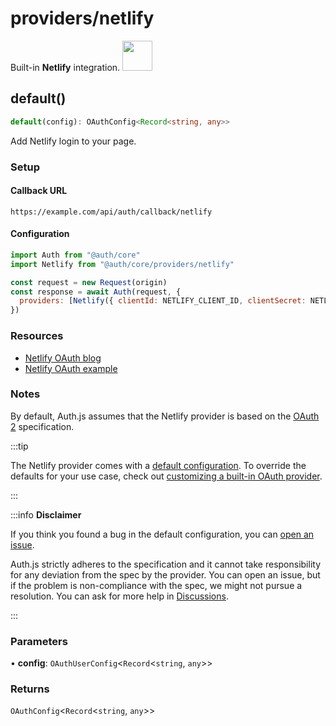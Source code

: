 # providers/netlify

<div style={{backgroundColor: "#000", display: "flex", justifyContent: "space-between", color: "#fff", padding: 16}}>
<span>Built-in <b>Netlify</b> integration.</span>
<a href="https://netlify.com">
  <img style={{display: "block"}} src="https://authjs.dev/img/providers/netlify.svg" height="48" width="48"/>
</a>
</div>

## default()

```ts
default(config): OAuthConfig<Record<string, any>>
```

Add Netlify login to your page.

### Setup

#### Callback URL
```
https://example.com/api/auth/callback/netlify
```

#### Configuration
```js
import Auth from "@auth/core"
import Netlify from "@auth/core/providers/netlify"

const request = new Request(origin)
const response = await Auth(request, {
  providers: [Netlify({ clientId: NETLIFY_CLIENT_ID, clientSecret: NETLIFY_CLIENT_SECRET })],
})
```

### Resources

 - [Netlify OAuth blog](https://www.netlify.com/blog/2016/10/10/integrating-with-netlify-oauth2/)
 - [Netlify OAuth example](https://github.com/netlify/netlify-oauth-example/)

### Notes

By default, Auth.js assumes that the Netlify provider is
based on the [OAuth 2](https://www.rfc-editor.org/rfc/rfc6749.html) specification.

:::tip

The Netlify provider comes with a [default configuration](https://github.com/nextauthjs/next-auth/blob/main/packages/core/src/providers/netlify.ts).
To override the defaults for your use case, check out [customizing a built-in OAuth provider](https://authjs.dev/guides/providers/custom-provider#override-default-options).

:::

:::info **Disclaimer**

If you think you found a bug in the default configuration, you can [open an issue](https://authjs.dev/new/provider-issue).

Auth.js strictly adheres to the specification and it cannot take responsibility for any deviation from
the spec by the provider. You can open an issue, but if the problem is non-compliance with the spec,
we might not pursue a resolution. You can ask for more help in [Discussions](https://authjs.dev/new/github-discussions).

:::

### Parameters

• **config**: `OAuthUserConfig`\<`Record`\<`string`, `any`\>\>

### Returns

`OAuthConfig`\<`Record`\<`string`, `any`\>\>
